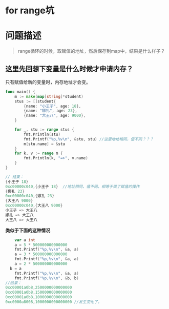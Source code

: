 # for range坑

# 问题描述

> range循环的时候，取赋值的地址，然后保存到map中，结果是什么样子？

## 这里先回想下变量是什么时候才申请内存？

只有赋值给新的变量时，内存地址才会变。

```GO
func main() {
	m := make(map[string]*student)
	stus := []student{
		{name: "小王子", age: 18},
		{name: "娜扎", age: 23},
		{name: "大王八", age: 9000},
	}

	for _, stu := range stus {
		fmt.Println(stu)
		fmt.Printf("%p,%v\n", &stu, stu) //这里地址相同，值不同？？？
		m[stu.name] = &stu
	}
	for k, v := range m {
		fmt.Println(k, "=>", v.name)
	}
}

// 结果：
{小王子 18}
0xc00000c040,{小王子 18}  //地址相同，值不同，相等于做了赋值的操作
{娜扎 23}
0xc00000c040,{娜扎 23}
{大王八 9000}
0xc00000c040,{大王八 9000}
小王子 => 大王八
娜扎 => 大王八
大王八 => 大王八
```

**类似于下面的这种情况**

```GO
	var a int
	a = 5 * 500000000000000
	fmt.Printf("%p,%v\n", &a, a)
	a = 3 * 500000000000000
	fmt.Printf("%p,%v\n", &a, a)
	a = 2 * 500000000000000
  b = a
	fmt.Printf("%p,%v\n", &a, a)
	fmt.Printf("%p,%v\n", &b, b)
//结果：
0xc00001a0b8,2500000000000000
0xc00001a0b8,1500000000000000
0xc00001a0b8,1000000000000000
0xc0000a8008,1000000000000000 //发生变化了。
```





